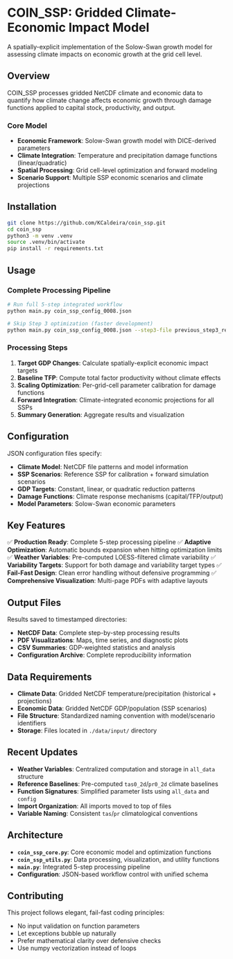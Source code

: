 # COIN_SSP: Gridded Climate-Economic Impact Model

A spatially-explicit implementation of the Solow-Swan growth model for assessing climate impacts on economic growth at the grid cell level.

## Overview

COIN_SSP processes gridded NetCDF climate and economic data to quantify how climate change affects economic growth through damage functions applied to capital stock, productivity, and output.

### Core Model
- **Economic Framework**: Solow-Swan growth model with DICE-derived parameters
- **Climate Integration**: Temperature and precipitation damage functions (linear/quadratic)
- **Spatial Processing**: Grid cell-level optimization and forward modeling
- **Scenario Support**: Multiple SSP economic scenarios and climate projections

## Installation

```bash
git clone https://github.com/KCaldeira/coin_ssp.git
cd coin_ssp
python3 -m venv .venv
source .venv/bin/activate
pip install -r requirements.txt
```

## Usage

### Complete Processing Pipeline
```bash
# Run full 5-step integrated workflow
python main.py coin_ssp_config_0008.json

# Skip Step 3 optimization (faster development)
python main.py coin_ssp_config_0008.json --step3-file previous_step3_results.nc
```

### Processing Steps
1. **Target GDP Changes**: Calculate spatially-explicit economic impact targets
2. **Baseline TFP**: Compute total factor productivity without climate effects
3. **Scaling Optimization**: Per-grid-cell parameter calibration for damage functions
4. **Forward Integration**: Climate-integrated economic projections for all SSPs
5. **Summary Generation**: Aggregate results and visualization

## Configuration

JSON configuration files specify:
- **Climate Model**: NetCDF file patterns and model information
- **SSP Scenarios**: Reference SSP for calibration + forward simulation scenarios
- **GDP Targets**: Constant, linear, or quadratic reduction patterns
- **Damage Functions**: Climate response mechanisms (capital/TFP/output)
- **Model Parameters**: Solow-Swan economic parameters

## Key Features

✅ **Production Ready**: Complete 5-step processing pipeline
✅ **Adaptive Optimization**: Automatic bounds expansion when hitting optimization limits
✅ **Weather Variables**: Pre-computed LOESS-filtered climate variability
✅ **Variability Targets**: Support for both damage and variability target types
✅ **Fail-Fast Design**: Clean error handling without defensive programming
✅ **Comprehensive Visualization**: Multi-page PDFs with adaptive layouts

## Output Files

Results saved to timestamped directories:
- **NetCDF Data**: Complete step-by-step processing results
- **PDF Visualizations**: Maps, time series, and diagnostic plots
- **CSV Summaries**: GDP-weighted statistics and analysis
- **Configuration Archive**: Complete reproducibility information

## Data Requirements

- **Climate Data**: Gridded NetCDF temperature/precipitation (historical + projections)
- **Economic Data**: Gridded NetCDF GDP/population (SSP scenarios)
- **File Structure**: Standardized naming convention with model/scenario identifiers
- **Storage**: Files located in `./data/input/` directory

## Recent Updates

- **Weather Variables**: Centralized computation and storage in `all_data` structure
- **Reference Baselines**: Pre-computed `tas0_2d`/`pr0_2d` climate baselines
- **Function Signatures**: Simplified parameter lists using `all_data` and `config`
- **Import Organization**: All imports moved to top of files
- **Variable Naming**: Consistent `tas`/`pr` climatological conventions

## Architecture

- **`coin_ssp_core.py`**: Core economic model and optimization functions
- **`coin_ssp_utils.py`**: Data processing, visualization, and utility functions
- **`main.py`**: Integrated 5-step processing pipeline
- **Configuration**: JSON-based workflow control with unified schema

## Contributing

This project follows elegant, fail-fast coding principles:
- No input validation on function parameters
- Let exceptions bubble up naturally
- Prefer mathematical clarity over defensive checks
- Use numpy vectorization instead of loops